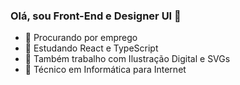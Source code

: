 ### Olá, sou Front-End e Designer UI 👋

- 🔭 Procurando por emprego
- 🌱 Estudando React e TypeScript
- 👯 Também trabalho com Ilustração Digital e SVGs
- 🤔 Técnico em Informática para Internet
